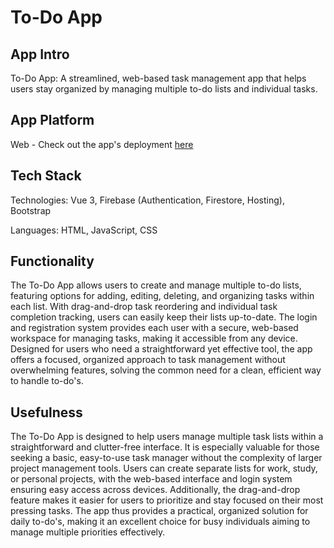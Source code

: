 # To-Do App

## App Intro
To-Do App: A streamlined, web-based task management app that helps users stay organized by managing multiple to-do lists and individual tasks.

## App Platform
Web - Check out the app's deployment [here](https://to-do-list-app-lanthony42.web.app/)

## Tech Stack
Technologies: Vue 3, Firebase (Authentication, Firestore, Hosting), Bootstrap

Languages: HTML, JavaScript, CSS

## Functionality
The To-Do App allows users to create and manage multiple to-do lists, featuring options for adding, editing, deleting, and organizing tasks within each list. With drag-and-drop task reordering and individual task completion tracking, users can easily keep their lists up-to-date. The login and registration system provides each user with a secure, web-based workspace for managing tasks, making it accessible from any device. Designed for users who need a straightforward yet effective tool, the app offers a focused, organized approach to task management without overwhelming features, solving the common need for a clean, efficient way to handle to-do's.

## Usefulness
The To-Do App is designed to help users manage multiple task lists within a straightforward and clutter-free interface. It is especially valuable for those seeking a basic, easy-to-use task manager without the complexity of larger project management tools. Users can create separate lists for work, study, or personal projects, with the web-based interface and login system ensuring easy access across devices. Additionally, the drag-and-drop feature makes it easier for users to prioritize and stay focused on their most pressing tasks. The app thus provides a practical, organized solution for daily to-do's, making it an excellent choice for busy individuals aiming to manage multiple priorities effectively.
